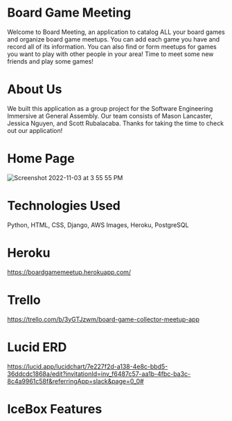 # Board Game Meeting
Welcome to Board Meeting, an application to catalog ALL your board games and organize board game meetups. You can add each game you have and record all of its information. You can also find or form meetups for games you want to play with other people in your area! Time to meet some new friends and play some games!

# About Us
We built this application as a group project for the Software Engineering Immersive at General Assembly. Our team consists of Mason Lancaster, Jessica Nguyen, and Scott Rubalacaba. Thanks for taking the time to check out our application!

# Home Page 
![Screenshot 2022-11-03 at 3 55 55 PM](https://user-images.githubusercontent.com/111536026/199850631-d9189fb5-e2cc-4b84-8bd6-07b797c46a88.png)

# Technologies Used
Python, HTML, CSS, Django, AWS Images, Heroku, PostgreSQL

# Heroku 
https://boardgamemeetup.herokuapp.com/

# Trello 
https://trello.com/b/3yGTJzwm/board-game-collector-meetup-app

# Lucid ERD
https://lucid.app/lucidchart/7e227f2d-a138-4e8c-bbd5-36ddcdc1868a/edit?invitationId=inv_f6487c57-aa1b-4fbc-ba3c-8c4a9961c58f&referringApp=slack&page=0_0#


# IceBox Features

